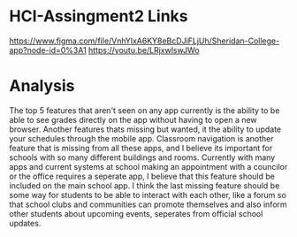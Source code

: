 # HCI-Assingment2 Links

https://www.figma.com/file/VnhYlxA6KY8eBcDJiFLjUh/Sheridan-College-app?node-id=0%3A1
https://youtu.be/LRjxwlswJWo

# Analysis

The top 5 features that aren't seen on any app currently is the ability to be able to see grades directly on the app without having to open a new browser. Another features thats missing but wanted, it the ability to update your schedules through the mobile app. Classroom navigation is another feature that is missing from all these apps, and I believe its important for schools with so many different buildings and rooms. Currently with many apps and current systems at school making an appointment with a councilor or the office requires a seperate app, I believe that this feature should be included on the main school app. I think the last missing feature should be some way for students to be able to interact with each other, like a forum so that school clubs and communities can promote themselves and also inform other students about upcoming events, seperates from official school updates.
